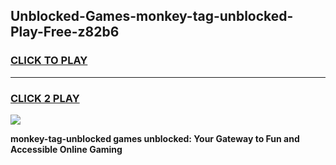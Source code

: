 
## Unblocked-Games-monkey-tag-unblocked-Play-Free-z82b6
<h3>
<a href="https://premium76.site?title=monkey-tag-unblocked&ref=23A">CLICK TO PLAY</a></h3>
<hr>

<h3>
<a href="https://premium76.site?title=monkey-tag-unblocked&ref=23A">CLICK 2 PLAY</a>
  
</h3>

<a href="https://premium76.site?title=monkey-tag-unblocked&ref=23A"><img src="https://clearcache.store/games.png"></a>


**monkey-tag-unblocked games unblocked: Your Gateway to Fun and Accessible Online Gaming**
